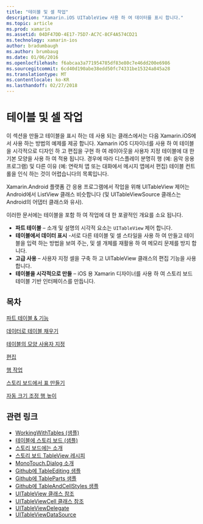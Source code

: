 ```yaml
---
title: "테이블 및 셀 작업"
description: "Xamarin.iOS UITableView 사용 하 여 데이터를 표시 합니다."
ms.topic: article
ms.prod: xamarin
ms.assetid: 04DF47DD-4E17-75D7-AC7C-8CF4A574CD21
ms.technology: xamarin-ios
author: bradumbaugh
ms.author: brumbaug
ms.date: 01/06/2016
ms.openlocfilehash: f6abcaa3a771954785df83e80c7e46dd200e6986
ms.sourcegitcommit: 6cd40d190abe38edd50fc74331be15324a845a28
ms.translationtype: MT
ms.contentlocale: ko-KR
ms.lasthandoff: 02/27/2018
---
```

# <a name="working-with-tables-and-cells"></a>테이블 및 셀 작업


이 섹션을 만들고 테이블을 표시 하는 데 사용 되는 클래스에서는 다음 Xamarin.iOS에서 사용 하는 방법의 예제를 제공 합니다. Xamarin iOS 디자이너를 사용 하 여 테이블을 시각적으로 디자인 하 고 편집을 구현 하 여 레이아웃을 사용자 지정 테이블에 대 한 기본 모양을 사용 하 여 적용 됩니다. 경우에 따라 디스플레이 분명히 행 (예: 음악 응용 프로그램) 및 다른 이유 (예: 연락처 앱 또는 대화에서 메시지 앱에서 편집) 테이블 컨트롤을 인식 하는 것이 어렵습니다의 목록입니다.

Xamarin.Android 플랫폼 간 응용 프로그램에서 작업을 위해 UITableView 제어는 Android에서 ListView 클래스 비슷합니다 (및 UITableViewSource 클래스는 Android의 어댑터 클래스와 유사).

이러한 문서에는 테이블을 포함 하 여 작업에 대 한 포괄적인 개요를 소요 됩니다.

-   **파트 테이블** – 소개 및 설명의 시각적 요소는 `UITableView` 제어 합니다. 
-   **테이블에서 데이터 표시** -서로 다른 테이블 및 셀 스타일을 사용 하 여 만들고 테이블을 입력 하는 방법을 보여 주는, 및 셀 개체를 재활용 하 여 메모리 문제를 방지 합니다. 
-   **고급 사용** – 사용자 지정 셀을 구축 하 고 UITableView 클래스의 편집 기능을 사용 합니다. 
-   **테이블을 시각적으로 만들** – iOS 용 Xamarin 디자이너를 사용 하 여 스토리 보드 테이블 기반 인터페이스를 만듭니다. 


## <a name="contents"></a>목차

 [파트 테이블 &amp; 기능](~/ios/user-interface/controls/tables/table-parts-and-functionality.md)

 [데이터로 테이블 채우기](~/ios/user-interface/controls/tables/populating-a-table-with-data.md)

 [테이블의 모양 사용자 지정](~/ios/user-interface/controls/tables/customizing-table-appearance.md)

 [편집](~/ios/user-interface/controls/tables/editing.md)
 
 [행 작업](~/ios/user-interface/controls/tables/row-action.md)

 [스토리 보드에서 표 만들기](~/ios/user-interface/controls/tables/creating-tables-in-a-storyboard.md)
 
 [자동 크기 조정 행 높이](~/ios/user-interface/controls/tables/autosizing-row-height.md)


## <a name="related-links"></a>관련 링크

- [WorkingWithTables (샘플)](https://developer.xamarin.com/samples/monotouch/WorkingWithTables/)
- [테이블에 스토리 보드 (샘플)](https://developer.xamarin.com/samples/monotouch/StoryboardTable/)
- [스토리 보드에는 소개](~/ios/user-interface/storyboards/index.md)
- [스토리 보드 TableView 레시피](https://developer.xamarin.com/recipes/ios/general/storyboard/storyboard_a_tableview)
- [MonoTouch.Dialog 소개](~/ios/user-interface/monotouch.dialog/index.md)
- [Github에 TableEditing 샘플](https://github.com/xamarin/monotouch-samples/tree/master/TableEditing)
- [Github에 TableParts 샘플](https://github.com/xamarin/monotouch-samples/tree/master/TableParts)
- [Github에 TableAndCellStyles 샘플](https://github.com/xamarin/mobile-samples/tree/master/TablesLists)
- [UITableView 클래스 참조](https://developer.apple.com/library/ios/documentation/UIKit/Reference/UITableView_Class/)
- [UITableViewCell 클래스 참조](https://developer.apple.com/library/ios/documentation/UIKit/Reference/UITableViewCell_Class/)
- [UITableViewDelegate](https://developer.apple.com/library/ios/documentation/UIKit/Reference/UITableViewDelegate_Protocol/)
- [UITableViewDataSource](https://developer.apple.com/library/ios/documentation/UIKit/Reference/UITableViewDataSource_Protocol/)
